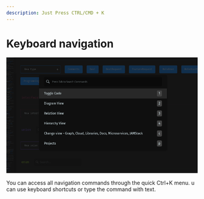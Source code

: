```yaml
---
description: Just Press CTRL/CMD + K
---
```


# Keyboard navigation

![Cmd+K menu](<../../.gitbook/assets/image (2) (1).png>)

You can access all navigation commands through the quick Ctrl+K menu. u can use keyboard shortcuts or type the command with text.
